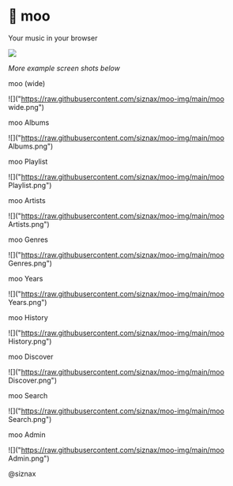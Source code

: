 &#x1F3B7; moo
=============

Your music in your browser

![]("https://raw.githubusercontent.com/siznax/moo-img/main/moo.png")

<i>More example screen shots below</i>

moo (wide)

![]("https://raw.githubusercontent.com/siznax/moo-img/main/moo wide.png")

moo Albums

![]("https://raw.githubusercontent.com/siznax/moo-img/main/moo Albums.png")

moo Playlist

![]("https://raw.githubusercontent.com/siznax/moo-img/main/moo Playlist.png")

moo Artists

![]("https://raw.githubusercontent.com/siznax/moo-img/main/moo Artists.png")

moo Genres

![]("https://raw.githubusercontent.com/siznax/moo-img/main/moo Genres.png")

moo Years

![]("https://raw.githubusercontent.com/siznax/moo-img/main/moo Years.png")

moo History

![]("https://raw.githubusercontent.com/siznax/moo-img/main/moo History.png")

moo Discover

![]("https://raw.githubusercontent.com/siznax/moo-img/main/moo Discover.png")

moo Search

![]("https://raw.githubusercontent.com/siznax/moo-img/main/moo Search.png")

moo Admin

![]("https://raw.githubusercontent.com/siznax/moo-img/main/moo Admin.png")


@siznax
